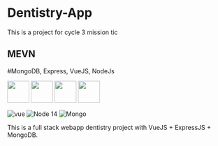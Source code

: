 # Dentistry-App
This is a project for cycle 3 mission tic
## MEVN
#MongoDB, Express, VueJS, NodeJs

<img src="http://vuejs.org/images/logo.png" height="50"> <img src="https://upload.wikimedia.org/wikipedia/commons/6/64/Expressjs.png" height="50"> <img src="https://upload.wikimedia.org/wikipedia/commons/thumb/9/93/MongoDB_Logo.svg/512px-MongoDB_Logo.svg.png" height="50"> <img src="https://worldvectorlogo.com/logos/nodejs-icon.svg" height="50"> 

![vue](https://img.shields.io/badge/vue-v3-green)
![Node 14](https://img.shields.io/badge/node-v14.17.6-green)
![Mongo](https://img.shields.io/badge/mongod-v5.0.2-green)

This is a full stack webapp dentistry project with VueJS + ExpressJS + MongoDB.
